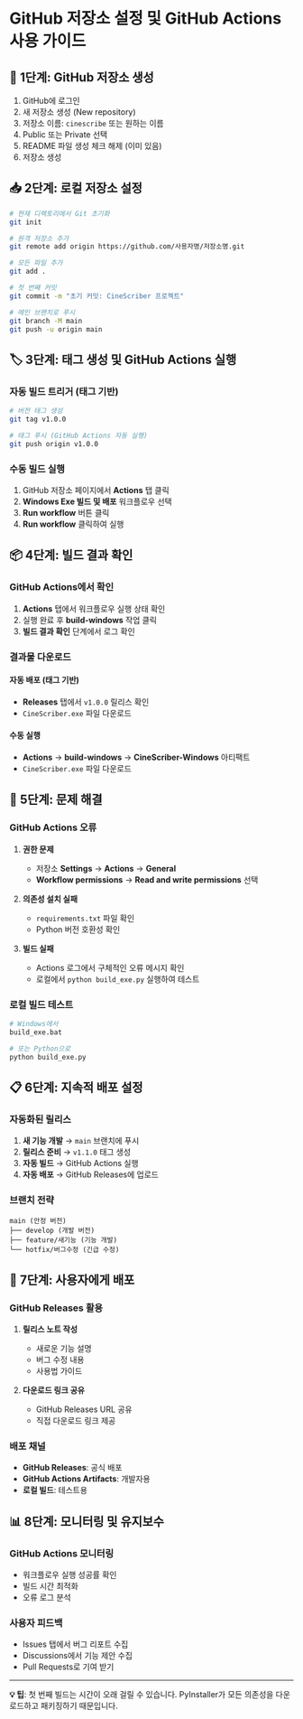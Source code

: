 # GitHub 저장소 설정 및 GitHub Actions 사용 가이드

## 🚀 1단계: GitHub 저장소 생성

1. GitHub에 로그인
2. 새 저장소 생성 (New repository)
3. 저장소 이름: `cinescribe` 또는 원하는 이름
4. Public 또는 Private 선택
5. README 파일 생성 체크 해제 (이미 있음)
6. 저장소 생성

## 📥 2단계: 로컬 저장소 설정

```bash
# 현재 디렉토리에서 Git 초기화
git init

# 원격 저장소 추가
git remote add origin https://github.com/사용자명/저장소명.git

# 모든 파일 추가
git add .

# 첫 번째 커밋
git commit -m "초기 커밋: CineScriber 프로젝트"

# 메인 브랜치로 푸시
git branch -M main
git push -u origin main
```

## 🏷️ 3단계: 태그 생성 및 GitHub Actions 실행

### 자동 빌드 트리거 (태그 기반)

```bash
# 버전 태그 생성
git tag v1.0.0

# 태그 푸시 (GitHub Actions 자동 실행)
git push origin v1.0.0
```

### 수동 빌드 실행

1. GitHub 저장소 페이지에서 **Actions** 탭 클릭
2. **Windows Exe 빌드 및 배포** 워크플로우 선택
3. **Run workflow** 버튼 클릭
4. **Run workflow** 클릭하여 실행

## 📦 4단계: 빌드 결과 확인

### GitHub Actions에서 확인

1. **Actions** 탭에서 워크플로우 실행 상태 확인
2. 실행 완료 후 **build-windows** 작업 클릭
3. **빌드 결과 확인** 단계에서 로그 확인

### 결과물 다운로드

#### 자동 배포 (태그 기반)
- **Releases** 탭에서 `v1.0.0` 릴리스 확인
- `CineScriber.exe` 파일 다운로드

#### 수동 실행
- **Actions** → **build-windows** → **CineScriber-Windows** 아티팩트
- `CineScriber.exe` 파일 다운로드

## 🔧 5단계: 문제 해결

### GitHub Actions 오류

1. **권한 문제**
   - 저장소 **Settings** → **Actions** → **General**
   - **Workflow permissions** → **Read and write permissions** 선택

2. **의존성 설치 실패**
   - `requirements.txt` 파일 확인
   - Python 버전 호환성 확인

3. **빌드 실패**
   - Actions 로그에서 구체적인 오류 메시지 확인
   - 로컬에서 `python build_exe.py` 실행하여 테스트

### 로컬 빌드 테스트

```bash
# Windows에서
build_exe.bat

# 또는 Python으로
python build_exe.py
```

## 📋 6단계: 지속적 배포 설정

### 자동화된 릴리스

1. **새 기능 개발** → `main` 브랜치에 푸시
2. **릴리스 준비** → `v1.1.0` 태그 생성
3. **자동 빌드** → GitHub Actions 실행
4. **자동 배포** → GitHub Releases에 업로드

### 브랜치 전략

```
main (안정 버전)
├── develop (개발 버전)
├── feature/새기능 (기능 개발)
└── hotfix/버그수정 (긴급 수정)
```

## 🎯 7단계: 사용자에게 배포

### GitHub Releases 활용

1. **릴리스 노트 작성**
   - 새로운 기능 설명
   - 버그 수정 내용
   - 사용법 가이드

2. **다운로드 링크 공유**
   - GitHub Releases URL 공유
   - 직접 다운로드 링크 제공

### 배포 채널

- **GitHub Releases**: 공식 배포
- **GitHub Actions Artifacts**: 개발자용
- **로컬 빌드**: 테스트용

## 📊 8단계: 모니터링 및 유지보수

### GitHub Actions 모니터링

- 워크플로우 실행 성공률 확인
- 빌드 시간 최적화
- 오류 로그 분석

### 사용자 피드백

- Issues 탭에서 버그 리포트 수집
- Discussions에서 기능 제안 수집
- Pull Requests로 기여 받기

---

**💡 팁**: 첫 번째 빌드는 시간이 오래 걸릴 수 있습니다. PyInstaller가 모든 의존성을 다운로드하고 패키징하기 때문입니다.
